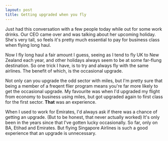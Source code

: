 ```yaml
---
layout: post
title: Getting upgraded when you fly
---
```

Just had this conversation with a few people today while out for some work drinks. Our CEO came over and was talking about her upcoming holiday. She's very tall, so feels it's pretty much essential to pay for business class when flying long haul.

Now I fly long haul a fair amount I guess, seeing as I tend to fly UK to New Zealand each year, and other holidays always seem to be at some far-flung destination. So one trick I have, is to try and always fly with the same airlines. The benefit of which, is the occasional upgrade.

Not only can you upgrade the odd sector with miles, but I'm pretty sure that being a member of a freqent flier program means you're far more likely to get the occasional upgrade. My favourite was when I'd upgraded my flight from economy to business using miles, but got upgraded again to first class for the first sector. **That** was an experience.

When I used to work for Emirates, I'd always ask if there was a chance of getting an upgrade. (But to be honest, that never actually worked) It's only been in the years since that I've gotten lucky occasionally. So far, only on BA, Etihad and Emirates. But flying Singapore Airlines is such a good experience that an upgrade is unnecessary. 